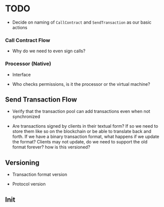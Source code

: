 # TODO

* Decide on naming of `CallContract` and `SendTransaction` as our basic actions

### Call Contract Flow

* Why do we need to even sign calls?

### Processor (Native)

* Interface

* Who checks permissions, is it the processor or the virtual machine?

## Send Transaction Flow

* Verify that the transaction pool can add transactions even when not synchronized

* Are transactions signed by clients in their textual form? If so we need to store them like so on the blockchain or be able to translate back and forth. If we have a binary transaction format, what happens if we update the format? Clients may not update, do we need to support the old format forever? how is this versioned?

## Versioning

* Transaction format version

* Protocol version

## Init
